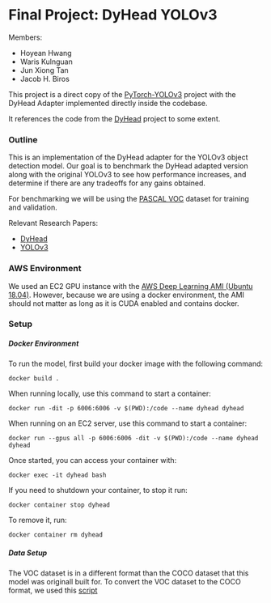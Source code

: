 # Final Project: DyHead YOLOv3

Members:
-	Hoyean Hwang
-	Waris Kulnguan
-	Jun Xiong Tan
-	Jacob H. Biros

This project is a direct copy of the [PyTorch-YOLOv3](https://github.com/eriklindernoren/PyTorch-YOLOv3) project with the DyHead Adapter implemented directly inside the codebase.

It references the code from the [DyHead](https://github.com/microsoft/DynamicHead/tree/master/dyhead) project to some extent.

### Outline

This is an implementation of the DyHead adapter for the YOLOv3 object detection model.  Our goal is to benchmark the DyHead adapted version along with the original YOLOv3 to see how performance increases, and determine if there are any tradeoffs for any gains obtained.

For benchmarking we will be using the [PASCAL VOC](http://host.robots.ox.ac.uk/pascal/VOC/) dataset for training and validation.

Relevant Research Papers:

- [DyHead](https://arxiv.org/pdf/2106.08322v1.pdf)
- [YOLOv3](https://arxiv.org/pdf/1804.02767.pdf)

### AWS Environment

We used an EC2 GPU instance with the [AWS Deep Learning AMI (Ubuntu 18.04)](https://aws.amazon.com/marketplace/pp/prodview-x5nivojpquy6y).
However, because we are using a docker environment, the AMI should not matter as long as it is CUDA enabled and contains docker.

### Setup

##### Docker Environment

To run the model, first build your docker image with the following command:

```
docker build .
```

When running locally, use this command to start a container:

```
docker run -dit -p 6006:6006 -v $(PWD):/code --name dyhead dyhead
```

When running on an EC2 server, use this command to start a container:

```
docker run --gpus all -p 6006:6006 -dit -v $(PWD):/code --name dyhead dyhead
```

Once started, you can access your container with:

```
docker exec -it dyhead bash
```

If you need to shutdown your container, to stop it run:

```
docker container stop dyhead
```

To remove it, run:

```
docker container rm dyhead
```

##### Data Setup

The VOC dataset is in a different format than the COCO dataset that this model was originall built for.  To convert the VOC dataset to the COCO format, we used this [script](https://github.com/TannerGilbert/YOLO-Tutorials/blob/master/YOLO-Object-Detection-in-PyTorch/convert_voc_to_yolo.py)

